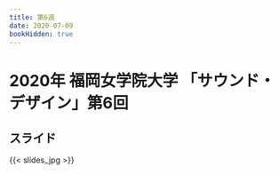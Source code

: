 ```yaml
---
title: 第6週
date: 2020-07-09
bookHidden: true
---
```



# 2020年 福岡女学院大学 「サウンド・デザイン」第6回


## スライド

{{< slides_jpg >}}


